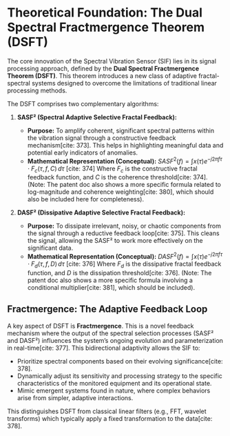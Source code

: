 # Theoretical Foundation: The Dual Spectral Fractmergence Theorem (DSFT)

The core innovation of the Spectral Vibration Sensor (SIF) lies in its signal processing approach, defined by the **Dual Spectral Fractmergence Theorem (DSFT)**. This theorem introduces a new class of adaptive fractal-spectral systems designed to overcome the limitations of traditional linear processing methods.

The DSFT comprises two complementary algorithms:

1.  **SASF² (Spectral Adaptive Selective Fractal Feedback):**
    * **Purpose:** To amplify coherent, significant spectral patterns within the vibration signal through a constructive feedback mechanism[cite: 373]. This helps in highlighting meaningful data and potential early indicators of anomalies.
    * **Mathematical Representation (Conceptual):**
        $SASF^2(f) = \int x(\tau)e^{-j2\pi f\tau} \cdot F_c(\tau,f,C) \,d\tau$ [cite: 374]
        Where $F_c$ is the constructive fractal feedback function, and $C$ is the coherence threshold[cite: 374]. (Note: The patent doc also shows a more specific formula related to log-magnitude and coherence weighting[cite: 380], which should also be included here for completeness).

2.  **DASF² (Dissipative Adaptive Selective Fractal Feedback):**
    * **Purpose:** To dissipate irrelevant, noisy, or chaotic components from the signal through a reductive feedback loop[cite: 375]. This cleans the signal, allowing the SASF² to work more effectively on the significant data.
    * **Mathematical Representation (Conceptual):**
        $DASF^2(f) = \int x(\tau)e^{-j2\pi f\tau} \cdot F_d(\tau,f,D) \,d\tau$ [cite: 376]
        Where $F_d$ is the dissipative fractal feedback function, and $D$ is the dissipation threshold[cite: 376]. (Note: The patent doc also shows a more specific formula involving a conditional multiplier[cite: 381], which should be included).

## Fractmergence: The Adaptive Feedback Loop

A key aspect of DSFT is **Fractmergence**. This is a novel feedback mechanism where the output of the spectral selection processes (SASF² and DASF²) influences the system’s ongoing evolution and parameterization in real-time[cite: 377]. This bidirectional adaptivity allows the SIF to:

* Prioritize spectral components based on their evolving significance[cite: 378].
* Dynamically adjust its sensitivity and processing strategy to the specific characteristics of the monitored equipment and its operational state.
* Mimic emergent systems found in nature, where complex behaviors arise from simpler, adaptive interactions.

This distinguishes DSFT from classical linear filters (e.g., FFT, wavelet transforms) which typically apply a fixed transformation to the data[cite: 378].
